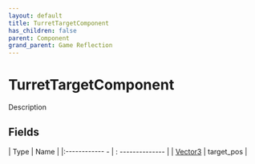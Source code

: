 ```yaml
---
layout: default
title: TurretTargetComponent
has_children: false
parent: Component
grand_parent: Game Reflection
---
```

# TurretTargetComponent
Description 

## Fields
| Type | Name |
|:------------ - | : -------------- |
| [Vector3](game-reflection/classes/vector3.md) | target_pos |
